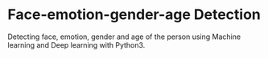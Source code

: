 # Face-emotion-gender-age Detection
Detecting face, emotion, gender and age of the person using Machine learning and Deep learning with Python3.
